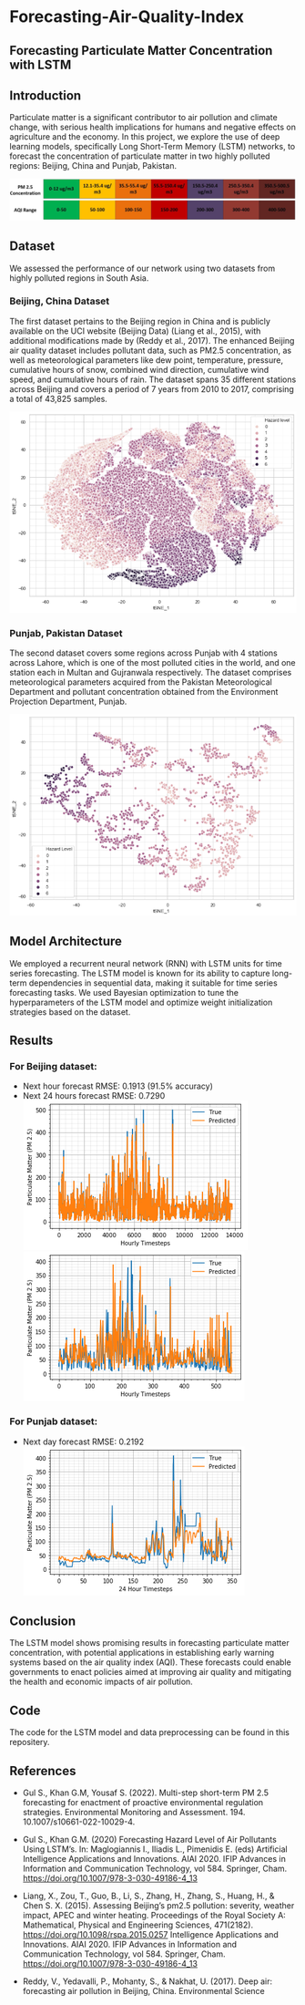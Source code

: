 # Forecasting-Air-Quality-Index
## Forecasting Particulate Matter Concentration with LSTM

## Introduction
Particulate matter is a significant contributor to air pollution and climate change, with serious health implications for humans and negative effects on agriculture and the economy. In this project, we explore the use of deep learning models, specifically Long Short-Term Memory (LSTM) networks, to forecast the concentration of particulate matter in two highly polluted regions: Beijing, China and Punjab, Pakistan.

![Air Pollution](images/AQI2.JPG "PM 2.5 & Air Quality Index (AQI) Scale, EPA USA")

## Dataset
We assessed the performance of our network using two datasets from highly polluted regions in South Asia. 

### Beijing, China Dataset
The first dataset pertains to the Beijing region in China and is publicly available on the UCI website (Beijing Data) (Liang et al., 2015), with additional modifications made by (Reddy et al., 2017). The enhanced Beijing air quality dataset includes pollutant data, such as PM2.5 concentration, as well as meteorological parameters like dew point, temperature, pressure, cumulative hours of snow, combined wind direction, cumulative wind speed, and cumulative hours of rain. The dataset spans 35 different stations across Beijing and covers a period of 7 years from 2010 to 2017, comprising a total of 43,825 samples.

![B Pollution](images/Beijing_data.png "t-SNE plot of the modified UCI Beijing air quality dataset")

### Punjab, Pakistan Dataset
The second dataset covers some regions across Punjab with 4 stations across Lahore, which is one of the most polluted cities in the world, and one station each in Multan and Gujranwala respectively. The dataset comprises meteorological parameters acquired from the Pakistan Meteorological Department and pollutant concentration obtained from the Environment Projection Department, Punjab.

![P Pollution](images/Panjab_data.png "t-SNE plot of the Panjab air quality dataset")

## Model Architecture
We employed a recurrent neural network (RNN) with LSTM units for time series forecasting. The LSTM model is known for its ability to capture long-term dependencies in sequential data, making it suitable for time series forecasting tasks. We used Bayesian optimization to tune the hyperparameters of the LSTM model and optimize weight initialization strategies based on the dataset.

## Results
### For Beijing dataset:
  - Next hour forecast RMSE: 0.1913 (91.5% accuracy)
  - Next 24 hours forecast RMSE: 0.7290
![R1 Pollution](images/forecast_Beijing.png "Actual Vs. Predicted PM 2.5 values of employed architecture on Hourly data of modified UCI Beijing air quality dataset")
![R2 Pollution](images/forecast_24Beijing.png "Actual Vs. Predicted PM 2.5 values of employed architecture on 24 hour data of modified UCI Beijing air quality dataset")
### For Punjab dataset:
  - Next day forecast RMSE: 0.2192
![R3 Pollution](images/forecast_Panjab.png "Actual Vs. Predicted PM 2.5 values of employed architecture on 24 hour data of Panjab air quality dataset")

## Conclusion
The LSTM model shows promising results in forecasting particulate matter concentration, with potential applications in establishing early warning systems based on the air quality index (AQI). These forecasts could enable governments to enact policies aimed at improving air quality and mitigating the health and economic impacts of air pollution.

## Code
The code for the LSTM model and data preprocessing can be found in this repositery.

## References
- Gul S., Khan G.M, Yousaf S. (2022). Multi-step short-term
PM 2.5 forecasting for enactment of proactive
environmental regulation strategies. Environmental Monitoring
and Assessment. 194. 10.1007/s10661-022-10029-4.

- Gul S., Khan G.M. (2020) Forecasting Hazard Level of Air Pollutants
Using LSTM’s. In: Maglogiannis I., Iliadis L., Pimenidis E. (eds) Artificial
Intelligence Applications and Innovations. AIAI 2020. IFIP Advances
in Information and Communication Technology, vol 584. Springer,
Cham. https://doi.org/10.1007/978-3-030-49186-4_13

- Liang, X., Zou, T., Guo, B., Li, S., Zhang, H., Zhang, S., Huang, H., & Chen S. X. (2015). Assessing Beijing’s pm2.5 pollution: severity, weather impact, APEC and winter heating. Proceedings of the Royal Society A: Mathematical, Physical and Engineering Sciences, 471(2182). https://doi.org/10.1098/rspa.2015.0257
Intelligence Applications and Innovations. AIAI 2020. IFIP Advances
in Information and Communication Technology, vol 584. Springer,
Cham. https://doi.org/10.1007/978-3-030-49186-4_13

- Reddy, V., Yedavalli, P., Mohanty, S., & Nakhat, U. (2017). Deep air: forecasting air pollution in Beijing, China. Environmental Science

